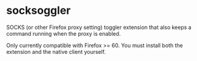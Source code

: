 # socksoggler
SOCKS (or other Firefox proxy setting) toggler extension that also keeps a command running when the proxy is enabled.

Only currently compatible with Firefox >= 60. You must install both the extension and the native client yourself.
